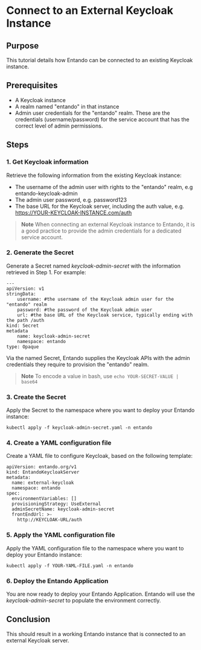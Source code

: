# Connect to an External Keycloak Instance

## Purpose

This tutorial details how Entando can be connected to an existing Keycloak instance.

## Prerequisites

-   A Keycloak instance
-   A realm named "entando" in that instance
-   Admin user credentials for the "entando" realm. These are the credentials (username/password) for the service account that has the correct level of admin permissions.

## Steps

### 1. Get Keycloak information

Retrieve the following information from the existing Keycloak instance:

-   The username of the admin user with rights to the "entando" realm, e.g entando-keycloak-admin
-   The admin user password, e.g. password123
-   The base URL for the Keycloak server, including the auth value, e.g. https://YOUR-KEYCLOAK-INSTANCE.com/auth

> **Note** When connecting an external Keycloak instance to Entando, it is a good practice to provide the admin credentials for a dedicated service account.
### 2. Generate the Secret

Generate a Secret named *keycloak-admin-secret* with the information retrieved in Step 1. For example:

    ---
    apiVersion: v1
    stringData:
        username: #the username of the Keycloak admin user for the "entando" realm
        password: #the password of the Keycloak admin user
        url: #the base URL of the Keycloak service, typically ending with the path /auth
    kind: Secret
    metadata
        name: keycloak-admin-secret
        namespace: entando 
    type: Opaque

Via the named Secret, Entando supplies the Keycloak APIs with the admin credentials they require to provision the "entando" realm.

> **Note** To encode a value in bash, use `echo YOUR-SECRET-VALUE | base64`

### 3. Create the Secret

Apply the Secret to the namespace where you want to deploy your Entando instance:

    kubectl apply -f keycloak-admin-secret.yaml -n entando

### 4. Create a YAML configuration file

Create a YAML file to configure Keycloak, based on the following template:

```
apiVersion: entando.org/v1
kind: EntandoKeycloakServer
metadata:
  name: external-keycloak
  namespace: entando
spec:
  environmentVariables: []
  provisioningStrategy: UseExternal
  adminSecretName: keycloak-admin-secret
  frontEndUrl: >-
    http://KEYCLOAK-URL/auth
```

### 5. Apply the YAML configuration file

Apply the YAML configuration file to the namespace where you want to deploy your Entando instance:

```
kubectl apply -f YOUR-YAML-FILE.yaml -n entando

```

### 6. Deploy the Entando Application

You are now ready to deploy your Entando Application. Entando will use the *keycloak-admin-secret* to populate the environment correctly.

## Conclusion

This should result in a working Entando instance that is connected to an external Keycloak server.

